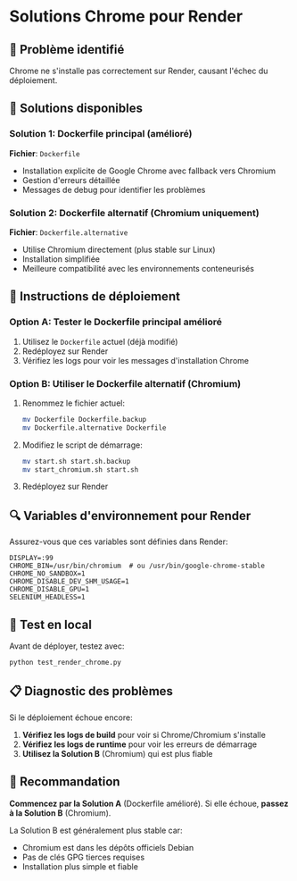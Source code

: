 # Solutions Chrome pour Render

## 🚨 Problème identifié
Chrome ne s'installe pas correctement sur Render, causant l'échec du déploiement.

## 🔧 Solutions disponibles

### Solution 1: Dockerfile principal (amélioré)
**Fichier**: `Dockerfile`
- Installation explicite de Google Chrome avec fallback vers Chromium
- Gestion d'erreurs détaillée
- Messages de debug pour identifier les problèmes

### Solution 2: Dockerfile alternatif (Chromium uniquement)
**Fichier**: `Dockerfile.alternative`
- Utilise Chromium directement (plus stable sur Linux)
- Installation simplifiée
- Meilleure compatibilité avec les environnements conteneurisés

## 🚀 Instructions de déploiement

### Option A: Tester le Dockerfile principal amélioré
1. Utilisez le `Dockerfile` actuel (déjà modifié)
2. Redéployez sur Render
3. Vérifiez les logs pour voir les messages d'installation Chrome

### Option B: Utiliser le Dockerfile alternatif (Chromium)
1. Renommez le fichier actuel:
   ```bash
   mv Dockerfile Dockerfile.backup
   mv Dockerfile.alternative Dockerfile
   ```
2. Modifiez le script de démarrage:
   ```bash
   mv start.sh start.sh.backup
   mv start_chromium.sh start.sh
   ```
3. Redéployez sur Render

## 🔍 Variables d'environnement pour Render

Assurez-vous que ces variables sont définies dans Render:

```
DISPLAY=:99
CHROME_BIN=/usr/bin/chromium  # ou /usr/bin/google-chrome-stable
CHROME_NO_SANDBOX=1
CHROME_DISABLE_DEV_SHM_USAGE=1
CHROME_DISABLE_GPU=1
SELENIUM_HEADLESS=1
```

## 🧪 Test en local

Avant de déployer, testez avec:
```bash
python test_render_chrome.py
```

## 📋 Diagnostic des problèmes

Si le déploiement échoue encore:

1. **Vérifiez les logs de build** pour voir si Chrome/Chromium s'installe
2. **Vérifiez les logs de runtime** pour voir les erreurs de démarrage
3. **Utilisez la Solution B** (Chromium) qui est plus fiable

## 🎯 Recommandation

**Commencez par la Solution A** (Dockerfile amélioré). Si elle échoue, **passez à la Solution B** (Chromium).

La Solution B est généralement plus stable car:
- Chromium est dans les dépôts officiels Debian
- Pas de clés GPG tierces requises
- Installation plus simple et fiable